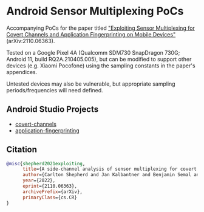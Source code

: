 # Android Sensor Multiplexing PoCs

Accompanying PoCs for the paper titled ["Exploiting Sensor Multiplexing for Covert Channels and Application Fingerprinting on Mobile Devices"](https://arxiv.org/abs/2110.06363) (arXiv:2110.06363).

Tested on a Google Pixel 4A (Qualcomm SDM730 SnapDragon 730G; Android 11, build RQ2A.210405.005), but can be modified to support other devices (e.g. Xiaomi Pocofone) using the sampling constants in the paper's appendices.

Untested devices may also be vulnerable, but appropriate sampling periods/frequencies will need defined.

## Android Studio Projects

- [covert-channels](https://github.com/cgshep/android-multiplexing-security-pocs/covert-channels) 
- [application-fingerprinting](https://github.com/cgshep/android-multiplexing-security-pocs/application-fingerprinting)

## Citation

```bibtex
@misc{shepherd2021exploiting,
      title={A side-channel analysis of sensor multiplexing for covert channels and application fingerprinting on mobile devices},
      author={Carlton Shepherd and Jan Kalbantner and Benjamin Semal and Konstantinos Markantonakis},
      year={2022},
      eprint={2110.06363},
      archivePrefix={arXiv},
      primaryClass={cs.CR}
}
```
